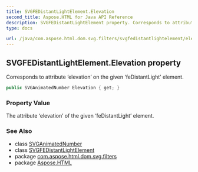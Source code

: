 ```yaml
---
title: SVGFEDistantLightElement.Elevation
second_title: Aspose.HTML for Java API Reference
description: SVGFEDistantLightElement property. Corresponds to attribute elevation on the given feDistantLight element
type: docs

url: /java/com.aspose.html.dom.svg.filters/svgfedistantlightelement/elevation/
---
```

## SVGFEDistantLightElement.Elevation property

Corresponds to attribute ‘elevation’ on the given ‘feDistantLight’ element.

```java
public SVGAnimatedNumber Elevation { get; }
```

### Property Value

The attribute ‘elevation’ of the given ‘feDistantLight’ element.

### See Also

* class [SVGAnimatedNumber](../../../com.aspose.html.dom.svg.datatypes/svganimatednumber/)
* class [SVGFEDistantLightElement](../)
* package [com.aspose.html.dom.svg.filters](../../../com.aspose.html.dom.svg.filters/)
* package [Aspose.HTML](../../../)
